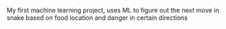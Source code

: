 My first machine learning project, uses ML to figure out the next move in snake based on food location and danger in certain directions 

